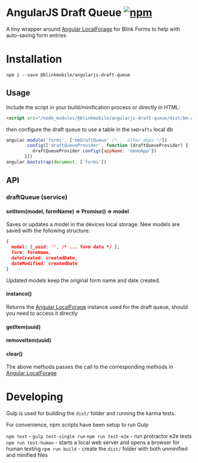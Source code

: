 # AngularJS Draft Queue [![npm](https://img.shields.io/npm/v/@blinkmobile/angularjs-draft-queue.svg?maxAge=2592000)](https://www.npmjs.com/package/@blinkmobile/angularjs-draft-queue)

A tiny wrapper around [Angular LocalForage](https://github.com/ocombe/angular-localForage) for Blink Forms to help with auto-saving form entries

# Installation

`npm i --save @blinkmobile/angularjs-draft-queue`

## Usage

Include the script in your build/minification process or directly in HTML:

```html
<script src="/node_modules/@blinkmobile/angularjs-draft-queue/dist/bm-angularjs-draft-queue.js"></script>
```

then configure the draft queue to use a table in the `bmDrafts` local db

```javascript
angular.module('forms', ['bmDraftQueue' /*... other deps */])
       .config(['draftQueueProvider', function (draftQueueProvider) {
          draftQueueProvider.config({appName: 'demoApp'})
       }])
angular.bootstrap(document, ['forms'])
```

## API

### draftQueue (service)

#### setItem(model, formName) => Promise() => model

Saves or updates a model in the devices local storage. New models are saved with the following structure:

```json
{
  model: {_uuid: '', /* ... form data */ },
  form: formName,
  dateCreated: createdDate,
  dateModified: createdDate
}
```
Updated models keep the original form name and date created.

#### instance()

Returns the [Angular LocalForage](https://github.com/ocombe/angular-localForage) instance used for the draft queue, should you need to access it directly

#### getItem(uuid)
#### removeItem(uuid)
#### clear()

The above methods passes the call to the corresponding methods in [Angular LocalForage](https://github.com/ocombe/angular-localForage#functions-)


# Developing

Gulp is used for building the `dist/` folder and running the karma tests.

For convenience, npm scripts have been setup to run Gulp

`npm test` - `gulp test-single run`
`npm run test-e2e` - run protractor e2e tests
`npm run test-human` - starts a local web server and opens a browser for human testing
`npm run build` - create the `dist/` folder with both unminified and minified files
